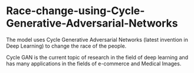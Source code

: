 # Race-change-using-Cycle-Generative-Adversarial-Networks
The model uses Cycle Generative Adversarial Networks (latest invention in Deep Learning) to change the race of the people. 

Cycle GAN is the current topic of research in the field of deep learning and has many applications in the fields of e-commerce
 and Medical Images.
 
 
